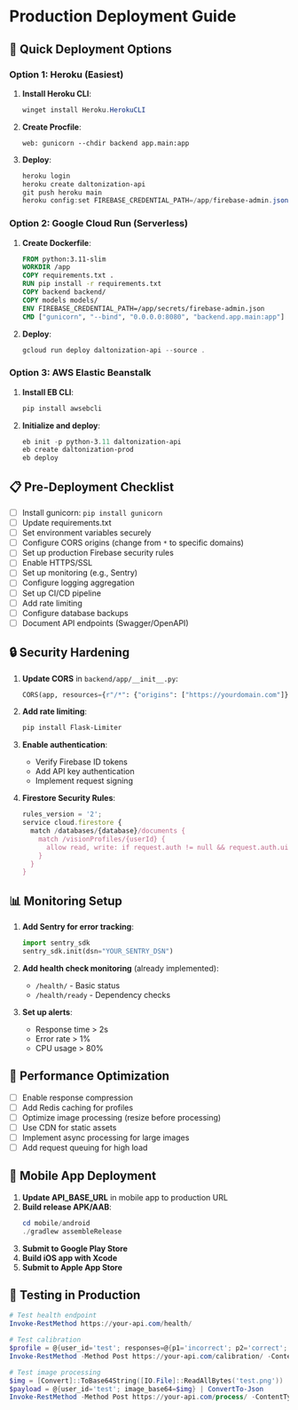 # Production Deployment Guide

## 🚀 Quick Deployment Options

### Option 1: Heroku (Easiest)

1. **Install Heroku CLI**:
   ```powershell
   winget install Heroku.HerokuCLI
   ```

2. **Create Procfile**:
   ```
   web: gunicorn --chdir backend app.main:app
   ```

3. **Deploy**:
   ```powershell
   heroku login
   heroku create daltonization-api
   git push heroku main
   heroku config:set FIREBASE_CREDENTIAL_PATH=/app/firebase-admin.json
   ```

### Option 2: Google Cloud Run (Serverless)

1. **Create Dockerfile**:
   ```dockerfile
   FROM python:3.11-slim
   WORKDIR /app
   COPY requirements.txt .
   RUN pip install -r requirements.txt
   COPY backend backend/
   COPY models models/
   ENV FIREBASE_CREDENTIAL_PATH=/app/secrets/firebase-admin.json
   CMD ["gunicorn", "--bind", "0.0.0.0:8080", "backend.app.main:app"]
   ```

2. **Deploy**:
   ```powershell
   gcloud run deploy daltonization-api --source .
   ```

### Option 3: AWS Elastic Beanstalk

1. **Install EB CLI**:
   ```powershell
   pip install awsebcli
   ```

2. **Initialize and deploy**:
   ```powershell
   eb init -p python-3.11 daltonization-api
   eb create daltonization-prod
   eb deploy
   ```

## 📋 Pre-Deployment Checklist

- [ ] Install gunicorn: `pip install gunicorn`
- [ ] Update requirements.txt
- [ ] Set environment variables securely
- [ ] Configure CORS origins (change from `*` to specific domains)
- [ ] Set up production Firebase security rules
- [ ] Enable HTTPS/SSL
- [ ] Set up monitoring (e.g., Sentry)
- [ ] Configure logging aggregation
- [ ] Set up CI/CD pipeline
- [ ] Add rate limiting
- [ ] Configure database backups
- [ ] Document API endpoints (Swagger/OpenAPI)

## 🔒 Security Hardening

1. **Update CORS** in `backend/app/__init__.py`:
   ```python
   CORS(app, resources={r"/*": {"origins": ["https://yourdomain.com"]}})
   ```

2. **Add rate limiting**:
   ```powershell
   pip install Flask-Limiter
   ```

3. **Enable authentication**:
   - Verify Firebase ID tokens
   - Add API key authentication
   - Implement request signing

4. **Firestore Security Rules**:
   ```javascript
   rules_version = '2';
   service cloud.firestore {
     match /databases/{database}/documents {
       match /visionProfiles/{userId} {
         allow read, write: if request.auth != null && request.auth.uid == userId;
       }
     }
   }
   ```

## 📊 Monitoring Setup

1. **Add Sentry for error tracking**:
   ```python
   import sentry_sdk
   sentry_sdk.init(dsn="YOUR_SENTRY_DSN")
   ```

2. **Add health check monitoring** (already implemented):
   - `/health/` - Basic status
   - `/health/ready` - Dependency checks

3. **Set up alerts**:
   - Response time > 2s
   - Error rate > 1%
   - CPU usage > 80%

## 🔧 Performance Optimization

- [ ] Enable response compression
- [ ] Add Redis caching for profiles
- [ ] Optimize image processing (resize before processing)
- [ ] Use CDN for static assets
- [ ] Implement async processing for large images
- [ ] Add request queuing for high load

## 📱 Mobile App Deployment

1. **Update API_BASE_URL** in mobile app to production URL
2. **Build release APK/AAB**:
   ```powershell
   cd mobile/android
   ./gradlew assembleRelease
   ```
3. **Submit to Google Play Store**
4. **Build iOS app with Xcode**
5. **Submit to Apple App Store**

## 🧪 Testing in Production

```powershell
# Test health endpoint
Invoke-RestMethod https://your-api.com/health/

# Test calibration
$profile = @{user_id='test'; responses=@{p1='incorrect'; p2='correct'; p3='incorrect'}} | ConvertTo-Json
Invoke-RestMethod -Method Post https://your-api.com/calibration/ -ContentType 'application/json' -Body $profile

# Test image processing
$img = [Convert]::ToBase64String([IO.File]::ReadAllBytes('test.png'))
$payload = @{user_id='test'; image_base64=$img} | ConvertTo-Json
Invoke-RestMethod -Method Post https://your-api.com/process/ -ContentType 'application/json' -Body $payload
```
